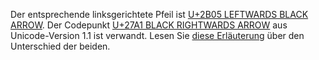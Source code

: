Der entsprechende linksgerichtete Pfeil ist [U+2B05 LEFTWARDS BLACK ARROW](/U+2B05).
Der Codepunkt [U+27A1 BLACK RIGHTWARDS ARROW](/U+27A1) aus Unicode-Version 1.1
ist verwandt. Lesen Sie [diese Erläuterung](https://unicode.org/mail-arch/unicode-ml/y2015-m05/0272.html)
über den Unterschied der beiden.
